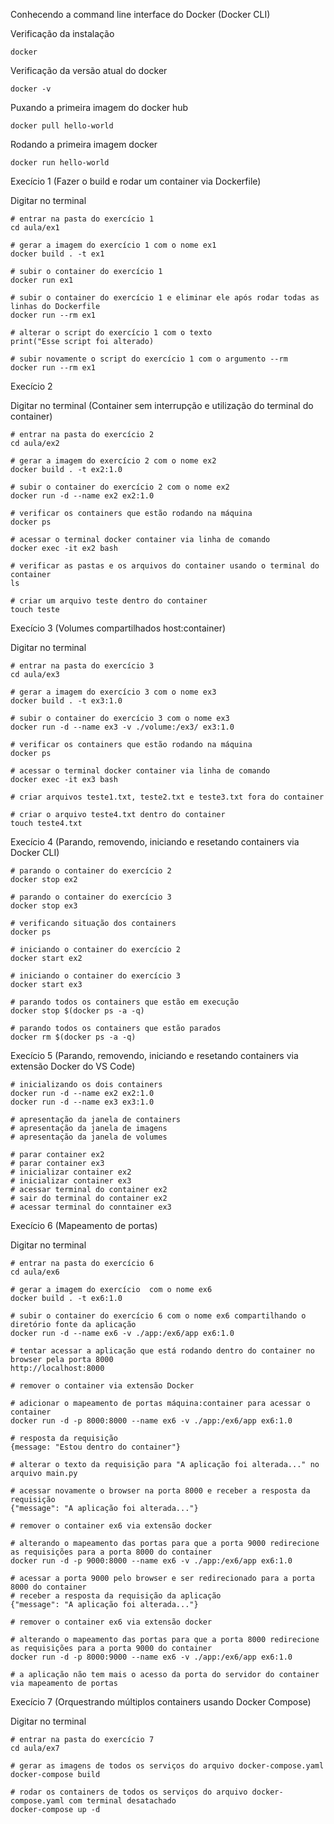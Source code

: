 Conhecendo a command line interface do Docker (Docker CLI)

Verificação da instalação

```
docker
```

Verificação da versão atual do docker

```
docker -v
```

Puxando a primeira imagem do docker hub

```
docker pull hello-world
```

Rodando a primeira imagem docker

```
docker run hello-world
```

Execício 1 (Fazer o build e rodar um container via Dockerfile)

Digitar no terminal

```
# entrar na pasta do exercício 1
cd aula/ex1

# gerar a imagem do exercício 1 com o nome ex1
docker build . -t ex1

# subir o container do exercício 1
docker run ex1

# subir o container do exercício 1 e eliminar ele após rodar todas as linhas do Dockerfile
docker run --rm ex1

# alterar o script do exercício 1 com o texto
print("Esse script foi alterado)

# subir novamente o script do exercício 1 com o argumento --rm
docker run --rm ex1
```

Execício 2

Digitar no terminal (Container sem interrupção e utilização do terminal do container)

```
# entrar na pasta do exercício 2
cd aula/ex2

# gerar a imagem do exercício 2 com o nome ex2
docker build . -t ex2:1.0

# subir o container do exercício 2 com o nome ex2
docker run -d --name ex2 ex2:1.0

# verificar os containers que estão rodando na máquina
docker ps

# acessar o terminal docker container via linha de comando
docker exec -it ex2 bash

# verificar as pastas e os arquivos do container usando o terminal do container
ls

# criar um arquivo teste dentro do container
touch teste
```

Execício 3 (Volumes compartilhados host:container)

Digitar no terminal

```
# entrar na pasta do exercício 3
cd aula/ex3

# gerar a imagem do exercício 3 com o nome ex3
docker build . -t ex3:1.0

# subir o container do exercício 3 com o nome ex3
docker run -d --name ex3 -v ./volume:/ex3/ ex3:1.0

# verificar os containers que estão rodando na máquina
docker ps

# acessar o terminal docker container via linha de comando
docker exec -it ex3 bash

# criar arquivos teste1.txt, teste2.txt e teste3.txt fora do container

# criar o arquivo teste4.txt dentro do container
touch teste4.txt

```

Execício 4 (Parando, removendo, iniciando e resetando containers via Docker CLI)

```
# parando o container do exercício 2
docker stop ex2

# parando o container do exercício 3
docker stop ex3

# verificando situação dos containers
docker ps

# iniciando o container do exercício 2
docker start ex2

# iniciando o container do exercício 3
docker start ex3

# parando todos os containers que estão em execução
docker stop $(docker ps -a -q)

# parando todos os containers que estão parados
docker rm $(docker ps -a -q)
```

Execício 5 (Parando, removendo, iniciando e resetando containers via extensão Docker do VS Code)

```
# inicializando os dois containers
docker run -d --name ex2 ex2:1.0
docker run -d --name ex3 ex3:1.0

# apresentação da janela de containers
# apresentação da janela de imagens
# apresentação da janela de volumes

# parar container ex2
# parar container ex3
# inicializar container ex2
# inicializar container ex3
# acessar terminal do container ex2
# sair do terminal do container ex2
# acessar terminal do conntainer ex3
```

Execício 6 (Mapeamento de portas)

Digitar no terminal

```
# entrar na pasta do exercício 6
cd aula/ex6

# gerar a imagem do exercício  com o nome ex6
docker build . -t ex6:1.0

# subir o container do exercício 6 com o nome ex6 compartilhando o diretório fonte da aplicação
docker run -d --name ex6 -v ./app:/ex6/app ex6:1.0

# tentar acessar a aplicação que está rodando dentro do container no browser pela porta 8000
http://localhost:8000

# remover o container via extensão Docker

# adicionar o mapeamento de portas máquina:container para acessar o container
docker run -d -p 8000:8000 --name ex6 -v ./app:/ex6/app ex6:1.0

# resposta da requisição
{message: "Estou dentro do container"}

# alterar o texto da requisição para "A aplicação foi alterada..." no arquivo main.py

# acessar novamente o browser na porta 8000 e receber a resposta da requisição
{"message": "A aplicação foi alterada..."}

# remover o container ex6 via extensão docker

# alterando o mapeamento das portas para que a porta 9000 redirecione as requisições para a porta 8000 do container
docker run -d -p 9000:8000 --name ex6 -v ./app:/ex6/app ex6:1.0

# acessar a porta 9000 pelo browser e ser redirecionado para a porta 8000 do container
# receber a resposta da requisição da aplicação
{"message": "A aplicação foi alterada..."}

# remover o container ex6 via extensão docker

# alterando o mapeamento das portas para que a porta 8000 redirecione as requisições para a porta 9000 do container
docker run -d -p 8000:9000 --name ex6 -v ./app:/ex6/app ex6:1.0

# a aplicação não tem mais o acesso da porta do servidor do container via mapeamento de portas

```

Execício 7 (Orquestrando múltiplos containers usando Docker Compose)

Digitar no terminal

```
# entrar na pasta do exercício 7
cd aula/ex7

# gerar as imagens de todos os serviços do arquivo docker-compose.yaml
docker-compose build

# rodar os containers de todos os serviços do arquivo docker-compose.yaml com terminal desatachado
docker-compose up -d
```
